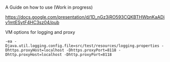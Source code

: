 A Guide on how to use (Work in progress)

https://docs.google.com/presentation/d/1D_nGz3iRO593CQKBTHWbnKaADiv1mtESytF4HC3sz04/pub


VM options for logging and proxy

```
-ea -Djava.util.logging.config.file=src/test/resources/logging.properties -Dhttps.proxyHost=localhost -Dhttps.proxyPort=8118 -Dhttp.proxyHost=localhost -Dhttp.proxyPort=8118
```
